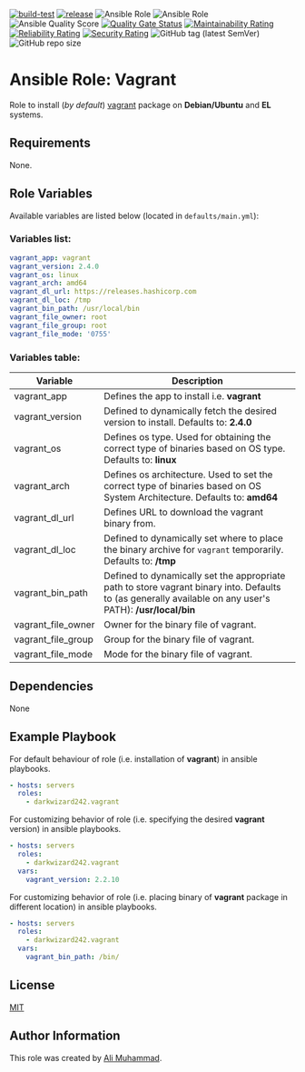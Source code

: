 [![build-test](https://github.com/darkwizard242/ansible-role-vagrant/workflows/build-and-test/badge.svg?branch=master)](https://github.com/darkwizard242/ansible-role-vagrant/actions?query=workflow%3Abuild-and-test) [![release](https://github.com/darkwizard242/ansible-role-vagrant/workflows/release/badge.svg)](https://github.com/darkwizard242/ansible-role-vagrant/actions?query=workflow%3Arelease) ![Ansible Role](https://img.shields.io/ansible/role/43055?color=dark%20green%20) ![Ansible Role](https://img.shields.io/ansible/role/d/43055?label=role%20downloads) ![Ansible Quality Score](https://img.shields.io/ansible/quality/43055?label=ansible%20quality%20score) [![Quality Gate Status](https://sonarcloud.io/api/project_badges/measure?project=ansible-role-vagrant&metric=alert_status)](https://sonarcloud.io/dashboard?id=ansible-role-vagrant) [![Maintainability Rating](https://sonarcloud.io/api/project_badges/measure?project=ansible-role-vagrant&metric=sqale_rating)](https://sonarcloud.io/dashboard?id=ansible-role-vagrant) [![Reliability Rating](https://sonarcloud.io/api/project_badges/measure?project=ansible-role-vagrant&metric=reliability_rating)](https://sonarcloud.io/dashboard?id=ansible-role-vagrant) [![Security Rating](https://sonarcloud.io/api/project_badges/measure?project=ansible-role-vagrant&metric=security_rating)](https://sonarcloud.io/dashboard?id=ansible-role-vagrant) ![GitHub tag (latest SemVer)](https://img.shields.io/github/tag/darkwizard242/ansible-role-vagrant?label=release) ![GitHub repo size](https://img.shields.io/github/repo-size/darkwizard242/ansible-role-vagrant?color=orange&style=flat-square)

# Ansible Role: Vagrant

Role to install (_by default_) [vagrant](https://www.vagrantup.com/) package on **Debian/Ubuntu** and **EL** systems.

## Requirements

None.

## Role Variables

Available variables are listed below (located in `defaults/main.yml`):

### Variables list:

```yaml
vagrant_app: vagrant
vagrant_version: 2.4.0
vagrant_os: linux
vagrant_arch: amd64
vagrant_dl_url: https://releases.hashicorp.com
vagrant_dl_loc: /tmp
vagrant_bin_path: /usr/local/bin
vagrant_file_owner: root
vagrant_file_group: root
vagrant_file_mode: '0755'
```

### Variables table:

Variable           | Description
------------------ | ---------------------------------------------------------------------------------------------------------------------------------------------------------
vagrant_app        | Defines the app to install i.e. **vagrant**
vagrant_version    | Defined to dynamically fetch the desired version to install. Defaults to: **2.4.0**
vagrant_os         | Defines os type. Used for obtaining the correct type of binaries based on OS type. Defaults to: **linux**
vagrant_arch       | Defines os architecture. Used to set the correct type of binaries based on OS System Architecture. Defaults to: **amd64**
vagrant_dl_url     | Defines URL to download the vagrant binary from.
vagrant_dl_loc     | Defined to dynamically set where to place the binary archive for `vagrant` temporarily. Defaults to: **/tmp**
vagrant_bin_path   | Defined to dynamically set the appropriate path to store vagrant binary into. Defaults to (as generally available on any user's PATH): **/usr/local/bin**
vagrant_file_owner | Owner for the binary file of vagrant.
vagrant_file_group | Group for the binary file of vagrant.
vagrant_file_mode  | Mode for the binary file of vagrant.

## Dependencies

None

## Example Playbook

For default behaviour of role (i.e. installation of **vagrant**) in ansible playbooks.

```yaml
- hosts: servers
  roles:
    - darkwizard242.vagrant
```

For customizing behavior of role (i.e. specifying the desired **vagrant** version) in ansible playbooks.

```yaml
- hosts: servers
  roles:
    - darkwizard242.vagrant
  vars:
    vagrant_version: 2.2.10
```

For customizing behavior of role (i.e. placing binary of **vagrant** package in different location) in ansible playbooks.

```yaml
- hosts: servers
  roles:
    - darkwizard242.vagrant
  vars:
    vagrant_bin_path: /bin/
```

## License

[MIT](https://github.com/darkwizard242/ansible-role-vagrant/blob/master/LICENSE)

## Author Information

This role was created by [Ali Muhammad](https://www.alimuhammad.dev/).
